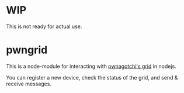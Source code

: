# WIP

This is not ready for actual use.


# pwngrid

This is a node-module for interacting with [pwnagotchi's grid](https://pwnagotchi.ai/api/grid/) in nodejs.

You can register a new device, check the status of the grid, and send & receive messages.